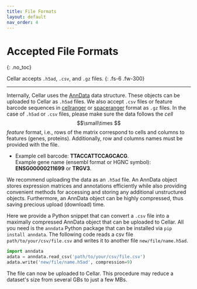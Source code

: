 ```yaml
---
title: File Formats
layout: default
nav_order: 4
---
```


<script type="text/x-mathjax-config">
    MathJax.Hub.Config({
    TeX: { equationNumbers: { autoNumber: "AMS" } }
    });
</script>
<script type="text/javascript" async src="http://cdn.mathjax.org/mathjax/latest/MathJax.js?config=TeX-AMS-MML_HTMLorMML"></script>

# Accepted File Formats
{: .no_toc}

Cellar accepts `.h5ad`, `.csv`, and `.gz` files.
{: .fs-6 .fw-300}

---

Internally, Cellar uses the [AnnData](https://anndata.readthedocs.io/en/latest/)
data structure. These objects can be
uploaded to Cellar as `.h5ad` files. We also accept
`.csv` files or feature barcode sequences in
[cellranger](https://support.10xgenomics.com/single-cell-gene-expression/software/pipelines/latest/output/matrices) or
[spaceranger](https://support.10xgenomics.com/spatial-gene-expression/software/pipelines/latest/output/matrices) format as `.gz` files.
In the case of `.h5ad` or `.csv` files,
please make sure the data follows the *cell* $$\small\times $$ *feature*
format, i.e., rows of the matrix correspond to cells and columns
to features (genes, proteins).
Additionally, row and columns names must be provided with the file.

- Example cell barcode: **TTACCATTCCAGCACG**. <br>
  Example gene name (ensembl format or HGNC symbol): **ENSG00000211699** or **TRGV3**.

We recommend uploading the data as an `.h5ad` file.
An AnnData object stores expression matrices and annotations
efficiently while also providing convenient methods for accessing
and storing any additional unstructured objects. Furthermore,
an AnnData object can be highly compressed, thus saving precious
upload (download) time.

Here we provide a Python snippet that can
convert a `.csv` file into a maximally compressed AnnData object that
can be uploaded to Cellar. All you need is the `anndata` Python package
that can be installed via `pip install anndata`. The following code
reads a csv file `path/to/your/csv/file.csv` and writes it to another
file `new/file/name.h5ad`.

```python
import anndata
adata = anndata.read_csv('path/to/your/csv/file.csv')
adata.write('new/file/name.h5ad', compression=9)
```

The file can now be uploaded to Cellar. This procedure may
reduce a dataset's size from several GBs to just a few MBs.